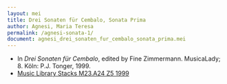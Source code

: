 ```yaml
---
layout: mei
title: Drei Sonaten für Cembalo, Sonata Prima
author: Agnesi, Maria Teresa
permalink: /agnesi-sonata-1/
document: agnesi_drei_sonaten_fur_cembalo_sonata_prima.mei
---
```


- In *Drei Sonaten für Cembalo*, edited by Fine Zimmermann. MusicaLady; 8. Köln: P.J. Tonger, 1999.  
- <a href="https://tufts-primo.hosted.exlibrisgroup.com/permalink/f/bnf7qa/01TUN_ALMA21102808270003851" target="_blank">Music Library Stacks M23.A24 Z5 1999</a>
